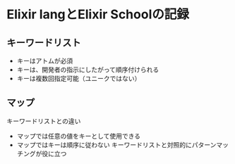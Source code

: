 # Elixir langとElixir Schoolの記録
## キーワードリスト
- キーはアトムが必須
- キーは、開発者の指示にしたがって順序付けられる
- キーは複数回指定可能（ユニークではない）
## マップ
キーワードリストとの違い
- マップでは任意の値をキーとして使用できる
- マップではキーは順序に従わない
キーワードリストと対照的にパターンマッチングが役に立つ
